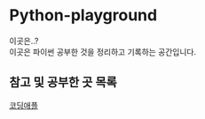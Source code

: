 # Python-playground

이곳은..?<br/>
이곳은 파이썬 공부한 것을 정리하고 기록하는 공간입니다.<br/>

## 참고 및 공부한 곳 목록

[코딩애플](https://codingapple.com/)
